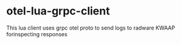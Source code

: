 # otel-lua-grpc-client
This lua client uses grpc otel proto to send logs to radware KWAAP forinspecting responses
